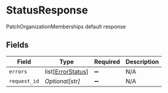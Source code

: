 # StatusResponse

PatchOrganizationMemberships default response


## Fields

| Field                                                   | Type                                                    | Required                                                | Description                                             |
| ------------------------------------------------------- | ------------------------------------------------------- | ------------------------------------------------------- | ------------------------------------------------------- |
| `errors`                                                | list[[ErrorStatus](../../models/shared/errorstatus.md)] | :heavy_minus_sign:                                      | N/A                                                     |
| `request_id`                                            | *Optional[str]*                                         | :heavy_minus_sign:                                      | N/A                                                     |